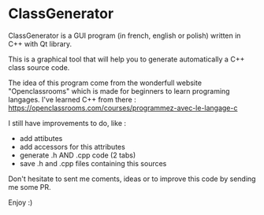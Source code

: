 # ClassGenerator

ClassGenerator is a GUI program (in french, english or polish) written in C++ with Qt library.

This is a graphical tool that will help you to generate automatically a C++ class source code.

The idea of this program come from the wonderfull website "Openclassrooms" which is made for beginners to learn programing langages. I've learned C++ from there : https://openclassrooms.com/courses/programmez-avec-le-langage-c

I still have improvements to do, like :
- add attibutes
- add accessors for this attributes
- generate .h AND .cpp code (2 tabs)
- save .h and .cpp files containing this sources


Don't hesitate to sent me coments, ideas or to improve this code by sending me some PR.

Enjoy :)
